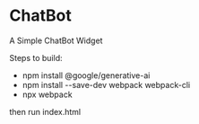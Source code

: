 # ChatBot
A Simple ChatBot Widget

Steps to build:
- npm install @google/generative-ai
- npm install --save-dev webpack webpack-cli
- npx webpack

then run index.html
